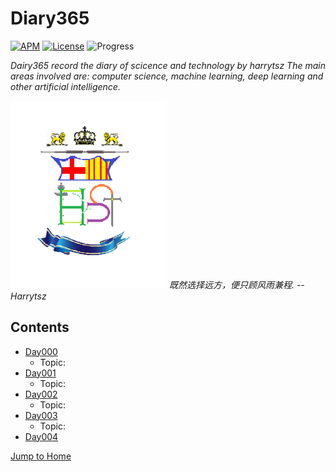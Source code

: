 # Diary365

[![APM](https://img.shields.io/apm/l/vim-mode.svg?style=plastic)](https://www.apache.org/licenses/LICENSE-2.0)
[![License](https://img.shields.io/badge/harrytsz-Diary365-<brightgreen>.svg)](https://blog.csdn.net/Harrytsz)
![Progress](http://progressed.io/bar/10)


<p align="right">
	<p>
	<em>Dairy365 record the diary of scicence and technology by harrytsz</em>
	<em>The main areas involved are: computer science, machine learning, deep learning and other artificial intelligence.</em>
</p>
	<img src="./Images/LOGO.jpg" alt="LOGO" width="250" height="300">
	<em>既然选择远方，便只顾风雨兼程.</em>
	<em>-- Harrytsz</em>
</p>


## Contents
* [Day000](./Diarys/Day000/README.md)
	* Topic:
* [Day001](./Diarys/Day000/README.md)
	* Topic:
* [Day002](./Diarys/Day000/README.md)
	* Topic:
* [Day003](./Diarys/Day000/README.md)
	* Topic:
* [Day004](./Diarys/Day000/README.md)


[Jump to Home](./Diarys/Day000/README.md)
